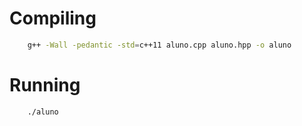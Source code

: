# Compiling

```sh
    g++ -Wall -pedantic -std=c++11 aluno.cpp aluno.hpp -o aluno
```

# Running

```sh
    ./aluno
```
